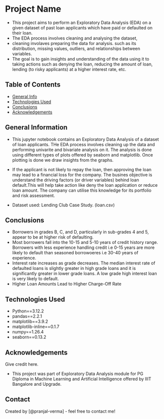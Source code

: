 # Project Name

 * This project aims to perform an Exploratory Data Analysis (EDA) on a given dataset of past loan applicants which have paid or defaulted on their loan. 
 * The EDA process involves cleaning and analysing the  dataset, 
 *  cleaning involaves preparing the data for analysis. such as its distribution, missing values, outliers, and relationships between variables. 
 *  The goal is to gain insights and understanding of the data using it to taking actions such as denying the loan, reducing the amount of loan, lending (to risky applicants) at a higher interest rate, etc.
 


## Table of Contents
* [General Info](#general-information)
* [Technologies Used](#technologies-used)
* [Conclusions](#conclusions)
* [Acknowledgements](#acknowledgements)

<!-- You can include any other section that is pertinent to your problem -->

## General Information
- This jupyter notebook contains an Exploratory Data Analysis of a dataset of loan applicants. THe EDA process involves cleaning up the data and performing univarite and bivariate analysis on it. The analysis is done using different types of plots offered by seaborn and matplotlib. Once plotting is done we draw insights from the graphs.
- If the applicant is not likely to repay the loan, then approving the loan may lead to a financial loss for the company. The busines objective is  understand the driving factors (or driver variables) behind loan default.This will help take action like deny the loan application or reduce loan amount. The company can utilise this knowledge for its portfolio and risk assessment. 

- Dataset used: Lending Club Case Study. (loan.csv)

<!-- You don't have to answer all the questions - just the ones relevant to your project. -->

## Conclusions
- Borrowers in grades B, C, and D, particularly in sub-grades 4 and 5, appear to be at higher risk of defaulting.
- Most borrowers fall into the 10-15 and 5-10 years of credit history range. Borrowers with less experience handling credit i.e 0-15 years are more likely to default than seasoned borrowoeres i.e 30-40 years of experience.
- Interest rate increases as grade decreases. The median interest rate of defaulted loans is slightly greater in high grade loans and it is significantly greater in lower grade loans. A low grade high interest loan is very likely to default.
- Higher Loan Amounts Lead to Higher Charge-Off Rate

<!-- You don't have to answer all the questions - just the ones relevant to your project. -->


## Technologies Used
- Python==3.12.2
- pandas==2.2.1
- matplotlib==3.9.2
- matplotlib-inline==0.1.7
- numpy==1.26.4
- seaborn==0.13.2

<!-- As the libraries versions keep on changing, it is recommended to mention the version of library used in this project -->

## Acknowledgements
Give credit here.
- This project was part of Exploratory Data Analysis module for PG Diploma in Machine Learning and Artificial Intelligence offered by IIIT Bangalore and Upgrade.



## Contact
Created by [@pranjal-verma] - feel free to contact me!


<!-- Optional -->
<!-- ## License -->
<!-- This project is open source and available under the [... License](). -->

<!-- You don't have to include all sections - just the one's relevant to your project -->